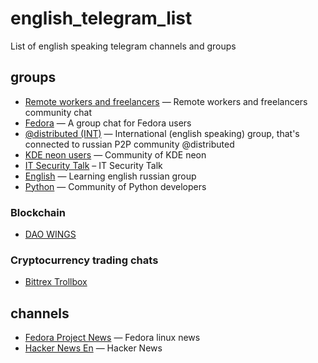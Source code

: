 # english_telegram_list
List of english speaking telegram channels and groups


## groups
* [Remote workers and freelancers](https://t.me/freelancers_int) — Remote workers and freelancers community chat
* [Fedora](https://t.me/fedora) — A group chat for Fedora users
* [@distributed (INT)](https://t.me/joinchat/AAzrdz_Rz-bbbgAswxOkDQ) — International (english speaking) group, that's connected to russian P2P community  @distributed
* [KDE neon users](https://t.me/kdeneon) — Community of KDE neon
* [IT Security Talk](https://t.me/itsectalk) – IT Security Talk
* [English](https://t.me/eng_for_rus) — Learning english russian group
* [Python](https://t.me/pythongroup) — Community of Python developers

### Blockchain
* [DAO WINGS](https://t.me/wingschat)

### Cryptocurrency trading chats
* [Bittrex Trollbox](https://t.me/BittrexTroll)

## channels
* [Fedora Project News](https://t.me/fedoranews) — Fedora linux news
* [Hacker News En](https://t.me/hacker_news_feed) — Hacker News

